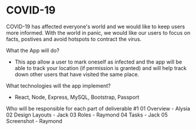 # COVID-19

COVID-19 has affected everyone's world and we would like to keep users more informed. With the world in panic, we would like our users to focus on facts, postives and avoid hotspots to contract the virus.

What the App will do?
- This app allow a user to mark oneself as infected and the app will be able to track your location (if permission is granted) and will help track down other users that have visited the same place.

What technologies will the app implement?
- React, Node, Express, MySQL, Bootstrap, Passport 

Who will be responsible for each part of deliverable #1
01 Overview - Alysia
02 Design Layouts - Jack
03 Roles - Raymond
04 Tasks - Jack
05 Screenshot - Raymond